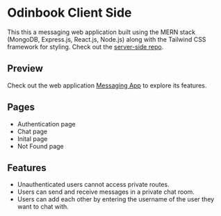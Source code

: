 # Odinbook Client Side
This this a messaging web application built using the MERN stack (MongoDB, Express.js, React.js, Node.js) along with the Tailwind CSS framework for styling.
Check out the [server-side repo](https://github.com/LaythAlqadhi/messaging-app-server-side).

## Preview
Check out the web application [Messaging App](https://messaging-app-three.vercel.app) to explore its features.

## Pages
- Authentication page
- Chat page
- Inital page
- Not Found page

## Features
- Unauthenticated users cannot access private routes.
- Users can send and receive messages in a private chat room.
- Users can add each other by entering the username of the user they want to chat with.
